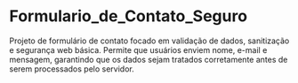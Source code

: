 # Formulario_de_Contato_Seguro
Projeto de formulário de contato focado em validação de dados, sanitização e segurança web básica. Permite que usuários enviem nome, e-mail e mensagem, garantindo que os dados sejam tratados corretamente antes de serem processados pelo servidor.
